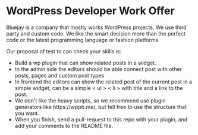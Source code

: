 # WordPress Developer Work Offer

Bluejay is a company that mostly works WordPress projects. We use third party and custom code. We like the smart decision more than the perfect code or the latest programming language or fashion platforms. 

Our proposal of test to can check your skills is: 

<ul>

<li>Build a wp plugin that can show related posts in a widget.</li>

<li>In the admin side the editors should be able connect post with other posts, pages and custom post types</li>

<li>In frontend the editors can show the related post of the current post in a simple widget, can be a simple < ul > < li > with title and a link to the post.</li>

<li>We don't like the heavy scripts, so we recommend use plugin generators like https://wppb.me/, but fell free to use the structure that you want.</li> 

<li>When you finish, send a pull-request to this repo with your plugin, and add your comments to the README file. </li>

</ul>
